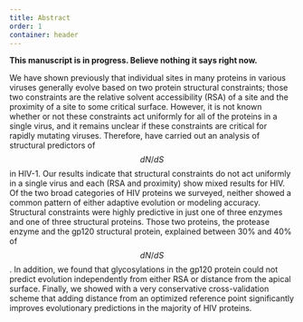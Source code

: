 ```yaml
---
title: Abstract
order: 1
container: header
---
```

**This manuscript is in progress. Believe nothing it says right now.**

We have shown previously that individual sites in many proteins in various viruses generally evolve based on two protein structural constraints; those two constraints are the relative solvent accessibility (RSA) of a site and the proximity of a site to some critical surface. However, it is not known whether or not these constraints act uniformly for all of the proteins in a single virus, and it remains unclear if these constraints are critical for rapidly mutating viruses. Therefore, have carried out an analysis of structural predictors of $$ dN/dS $$ in HIV-1. Our results indicate that structural constraints do not act uniformly in a single virus and each (RSA and proximity) show mixed results for HIV. Of the two broad categories of HIV proteins we surveyed, neither showed a common pattern of either adaptive evolution or modeling accuracy. Structural constraints were highly predictive in just one of three enzymes and one of three structural proteins. Those two proteins, the protease enzyme and the gp120 structural protein, explained between 30% and 40% of $$ dN/dS $$. In addition, we found that glycosylations in the gp120 protein could not predict evolution independently from either RSA or distance from the apical surface. Finally, we showed with a very conservative cross-validation scheme that adding distance from an optimized reference point significantly improves evolutionary predictions in the majority of HIV proteins. 